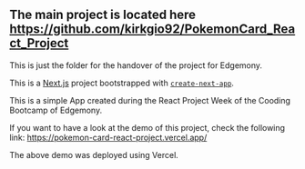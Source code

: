 ## The main project is located here https://github.com/kirkgio92/PokemonCard_React_Project
This is just the folder for the handover of the project for Edgemony.

This is a [Next.js](https://nextjs.org/) project bootstrapped with [`create-next-app`](https://github.com/vercel/next.js/tree/canary/packages/create-next-app).

This is a simple App created during the React Project Week of the Cooding Bootcamp of Edgemony.

If you want to have a look at the demo of this project, check the following link:
https://pokemon-card-react-project.vercel.app/

The above demo was deployed using Vercel.
